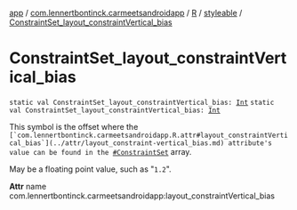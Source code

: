 [app](../../../index.md) / [com.lennertbontinck.carmeetsandroidapp](../../index.md) / [R](../index.md) / [styleable](index.md) / [ConstraintSet_layout_constraintVertical_bias](./-constraint-set_layout_constraint-vertical_bias.md)

# ConstraintSet_layout_constraintVertical_bias

`static val ConstraintSet_layout_constraintVertical_bias: `[`Int`](https://kotlinlang.org/api/latest/jvm/stdlib/kotlin/-int/index.html)
`static val ConstraintSet_layout_constraintVertical_bias: `[`Int`](https://kotlinlang.org/api/latest/jvm/stdlib/kotlin/-int/index.html)

This symbol is the offset where the ``[`com.lennertbontinck.carmeetsandroidapp.R.attr#layout_constraintVertical_bias`](../attr/layout_constraint-vertical_bias.md) attribute's value can be found in the ``[`#ConstraintSet`](-constraint-set.md) array.

May be a floating point value, such as "`1.2`".

**Attr**
name com.lennertbontinck.carmeetsandroidapp:layout_constraintVertical_bias

